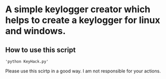 # A simple keylogger creator which helps to create a keylogger for linux and windows.

## How to use this script

	'python KeyHack.py'

Please use this scirtp in a good way. I am not responsible for your actions.
